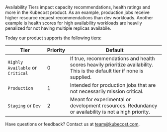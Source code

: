 Availability Tiers impact capacity recommendations, health ratings and more in the Kubecost product. As an example, production jobs receive higher resource request recommendations than dev workloads. Another example is health scores for high availability workloads are heavily penalized for not having multiple replicas availabile. 

Today our product supports the following tiers:


Tier | Priority | Default
--------- | ----------- | -------
`Highly Available` or `Critical` | 0 | If true, recommendations and health scores heavily prioritize availability. This is the default tier if none is supplied. 
`Production` | 1 | Intended for production jobs that are not necessarily mission critical.
`Staging` or `Dev` | 2 | Meant for experimental or development resources. Redundancy or availability is not a high priority. 

Have questions or feedback? Contact us at <team@kubecost.com>.
